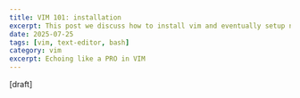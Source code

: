 ```yaml
---
title: VIM 101: installation
excerpt: This post we discuss how to install vim and eventually setup nvim.
date: 2025-07-25
tags: [vim, text-editor, bash]
category: vim
excerpt: Echoing like a PRO in VIM
---
```


[draft]